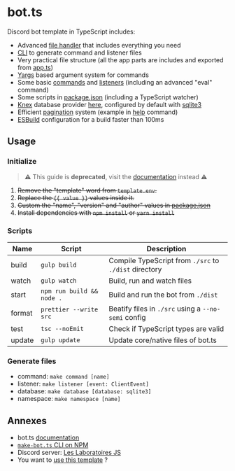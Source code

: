 # bot.ts

Discord bot template in TypeScript includes:

- Advanced [file handler](./src/app/handler.ts) that includes everything you need
- [CLI](https://www.npmjs.com/package/make-bot.ts) to generate command and listener files
- Very practical file structure (all the app parts are includes and exported from [app.ts](./src/app.ts))
- [Yargs](http://yargs.js.org/) based argument system for commands
- Some basic [commands](./src/commands) and [listeners](./src/listeners) (including an advanced "eval" command)
- Some scripts in [package.json](./package.json) (including a TypeScript watcher)
- [Knex](http://knexjs.org/) database provider [here](./src/app/database.ts), configured by default with [sqlite3](https://www.npmjs.com/package/sqlite3)
- Efficient [pagination](./src/app/pagination.ts) system (example in [help](./src/commands/help.ts#L108) command)
- [ESBuild](https://esbuild.github.io) configuration for a build faster than 100ms

## Usage

### Initialize

> **⚠** This guide is **deprecated**, visit the [documentation](https://ghom.gitbook.io/bot-ts/) instead **⚠**

1. ~~Remove the "template" word from `template.env`.~~
2. ~~Replace the `{{ value }}` values inside it.~~
3. ~~Custom the "name", "version" and "author" values in [package.json](./package.json)~~
4. ~~Install dependencies with `npm install` or `yarn install`~~

### Scripts

| Name   | Script                    | Description                                           |
| ------ | ------------------------- | ----------------------------------------------------- |
| build  | `gulp build`              | Compile TypeScript from `./src` to `./dist` directory |
| watch  | `gulp watch`              | Build, run and watch files                            |
| start  | `npm run build && node .` | Build and run the bot from `./dist`                   |
| format | `prettier --write src`    | Beatify files in `./src` using a `--no-semi` config   |
| test   | `tsc --noEmit`            | Check if TypeScript types are valid                   |
| update | `gulp update`             | Update core/native files of bot.ts                    |

### Generate files

- command: `make command [name]`
- listener: `make listener [event: ClientEvent]`
- database: `make database [database: sqlite3]`
- namespace: `make namespace [name]`

## Annexes

- bot.ts [documentation](https://ghom.gitbook.io/bot-ts/)
- [`make-bot.ts` CLI on NPM](https://www.npmjs.com/package/make-bot.ts)
- Discord server: [Les Laboratoires JS](https://discord.gg/3vC2XWK)
- You want to [use this template](https://github.com/CamilleAbella/bot.ts/generate) ?
